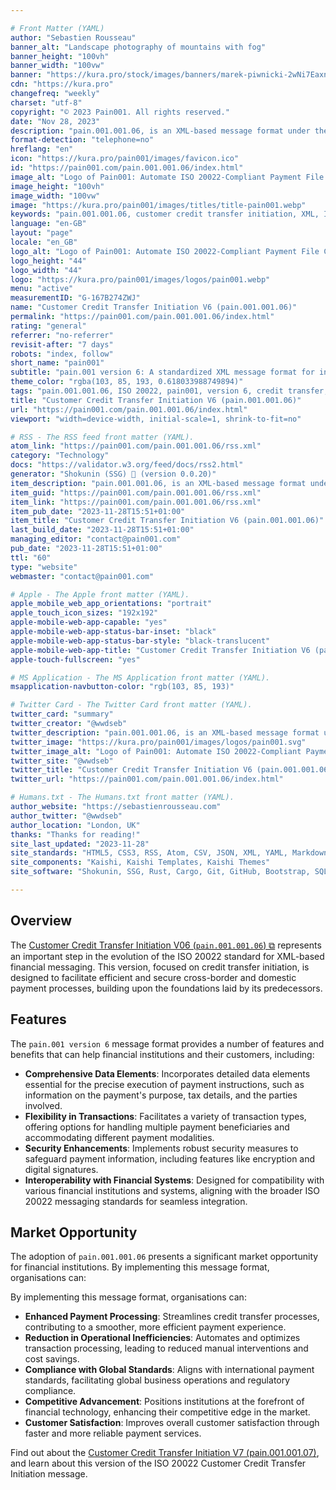 ```yaml
---

# Front Matter (YAML)
author: "Sebastien Rousseau"
banner_alt: "Landscape photography of mountains with fog"
banner_height: "100vh"
banner_width: "100vw"
banner: "https://kura.pro/stock/images/banners/marek-piwnicki-2wNi7EaxnQg.webp"
cdn: "https://kura.pro"
changefreq: "weekly"
charset: "utf-8"
copyright: "© 2023 Pain001. All rights reserved."
date: "Nov 28, 2023"
description: "pain.001.001.06, is an XML-based message format under the ISO 20022 standard designed to streamline cross-border and domestic payment processes."
format-detection: "telephone=no"
hreflang: "en"
icon: "https://kura.pro/pain001/images/favicon.ico"
id: "https://pain001.com/pain.001.001.06/index.html"
image_alt: "Logo of Pain001: Automate ISO 20022-Compliant Payment File Creation"
image_height: "100vh"
image_width: "100vw"
image: "https://kura.pro/pain001/images/titles/title-pain001.webp"
keywords: "pain.001.001.06, customer credit transfer initiation, XML, ISO 20022, cross-border payments, domestic payments, efficiency, speed, cost, compliance, market opportunity"
language: "en-GB"
layout: "page"
locale: "en_GB"
logo_alt: "Logo of Pain001: Automate ISO 20022-Compliant Payment File Creation"
logo_height: "44"
logo_width: "44"
logo: "https://kura.pro/pain001/images/logos/pain001.webp"
menu: "active"
measurementID: "G-167B274ZWJ"
name: "Customer Credit Transfer Initiation V6 (pain.001.001.06)"
permalink: "https://pain001.com/pain.001.001.06/index.html"
rating: "general"
referrer: "no-referrer"
revisit-after: "7 days"
robots: "index, follow"
short_name: "pain001"
subtitle: "pain.001 version 6: A standardized XML message format for initiating credit transfers."
theme_color: "rgba(103, 85, 193, 0.618033988749894)"
tags: "pain.001.001.06, ISO 20022, pain001, version 6, credit transfer, XML, message format, standardization, automation, cross-border, domestic, payments"
title: "Customer Credit Transfer Initiation V6 (pain.001.001.06)"
url: "https://pain001.com/pain.001.001.06/index.html"
viewport: "width=device-width, initial-scale=1, shrink-to-fit=no"

# RSS - The RSS feed front matter (YAML).
atom_link: "https://pain001.com/pain.001.001.06/rss.xml"
category: "Technology"
docs: "https://validator.w3.org/feed/docs/rss2.html"
generator: "Shokunin (SSG) 🦀 (version 0.0.20)"
item_description: "pain.001.001.06, is an XML-based message format under the ISO 20022 standard designed to streamline cross-border and domestic payment processes."
item_guid: "https://pain001.com/pain.001.001.06/rss.xml"
item_link: "https://pain001.com/pain.001.001.06/rss.xml"
item_pub_date: "2023-11-28T15:51+01:00"
item_title: "Customer Credit Transfer Initiation V6 (pain.001.001.06)"
last_build_date: "2023-11-28T15:51+01:00"
managing_editor: "contact@pain001.com"
pub_date: "2023-11-28T15:51+01:00"
ttl: "60"
type: "website"
webmaster: "contact@pain001.com"

# Apple - The Apple front matter (YAML).
apple_mobile_web_app_orientations: "portrait"
apple_touch_icon_sizes: "192x192"
apple-mobile-web-app-capable: "yes"
apple-mobile-web-app-status-bar-inset: "black"
apple-mobile-web-app-status-bar-style: "black-translucent"
apple-mobile-web-app-title: "Customer Credit Transfer Initiation V6 (pain.001.001.06)"
apple-touch-fullscreen: "yes"

# MS Application - The MS Application front matter (YAML).
msapplication-navbutton-color: "rgb(103, 85, 193)"

# Twitter Card - The Twitter Card front matter (YAML).
twitter_card: "summary"
twitter_creator: "@wwdseb"
twitter_description: "pain.001.001.06, is an XML-based message format under the ISO 20022 standard designed to streamline cross-border and domestic payment processes."
twitter_image: "https://kura.pro/pain001/images/logos/pain001.svg"
twitter_image_alt: "Logo of Pain001: Automate ISO 20022-Compliant Payment File Creation"
twitter_site: "@wwdseb"
twitter_title: "Customer Credit Transfer Initiation V6 (pain.001.001.06)"
twitter_url: "https://pain001.com/pain.001.001.06/index.html"

# Humans.txt - The Humans.txt front matter (YAML).
author_website: "https://sebastienrousseau.com"
author_twitter: "@wwdseb"
author_location: "London, UK"
thanks: "Thanks for reading!"
site_last_updated: "2023-11-28"
site_standards: "HTML5, CSS3, RSS, Atom, CSV, JSON, XML, YAML, Markdown, TOML, SQLite"
site_components: "Kaishi, Kaishi Templates, Kaishi Themes"
site_software: "Shokunin, SSG, Rust, Cargo, Git, GitHub, Bootstrap, SQLite, VS Code"

---
```


## Overview

The [Customer Credit Transfer Initiation V06 (`pain.001.001.06`) ⧉][00] represents an important step in the evolution of the ISO 20022 standard for XML-based financial messaging. This version, focused on credit transfer initiation, is designed to facilitate efficient and secure cross-border and domestic payment processes, building upon the foundations laid by its predecessors.

## Features

The `pain.001 version 6` message format provides a number of features and benefits that can help financial institutions and their customers, including:

- **Comprehensive Data Elements**: Incorporates detailed data elements essential for the precise execution of payment instructions, such as information on the payment's purpose, tax details, and the parties involved.
- **Flexibility in Transactions**: Facilitates a variety of transaction types, offering options for handling multiple payment beneficiaries and accommodating different payment modalities.
- **Security Enhancements**: Implements robust security measures to safeguard payment information, including features like encryption and digital signatures.
- **Interoperability with Financial Systems**: Designed for compatibility with various financial institutions and systems, aligning with the broader ISO 20022 messaging standards for seamless integration.

## Market Opportunity

The adoption of `pain.001.001.06` presents a significant market opportunity for
financial institutions. By implementing this message format, organisations can:

By implementing this message format, organisations can:

- **Enhanced Payment Processing**: Streamlines credit transfer processes, contributing to a smoother, more efficient payment experience.
- **Reduction in Operational Inefficiencies**: Automates and optimizes transaction processing, leading to reduced manual interventions and cost savings.
- **Compliance with Global Standards**: Aligns with international payment standards, facilitating global business operations and regulatory compliance.
- **Competitive Advancement**: Positions institutions at the forefront of financial technology, enhancing their competitive edge in the market.
- **Customer Satisfaction**: Improves overall customer satisfaction through faster and more reliable payment services.

Find out about the
[Customer Credit Transfer Initiation V7 (pain.001.001.07)][01], and learn about
this version of the ISO 20022 Customer Credit Transfer Initiation message.

[00]: https://www.iso20022.org/catalogue-messages/iso-20022-messages-archive?search=pain.001.001.06 "ISO 20022 Customer Credit Transfer Initiation V6 (pain.001.001.06)"
[01]: /pain.001.001.07/index.html "Customer Credit Transfer Initiation V7 (pain.001.001.07)"
